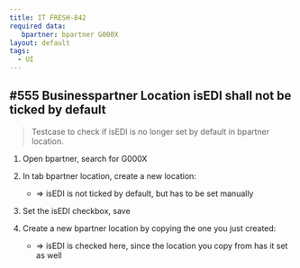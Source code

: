 ```yaml
---
title: IT FRESH-842
required data:
   bpartner: bpartner G000X   
layout: default
tags:
  - UI
---
```

## #555 Businesspartner Location isEDI shall not be ticked by default

> Testcase to check if isEDI is no longer set by default in bpartner location.

1. Open bpartner, search for G000X

1. In tab bpartner location, create a new location:
	* => isEDI is not ticked by default, but has to be set manually
	
1. Set the isEDI checkbox, save

1. Create a new bpartner location by copying the one you just created:
	* => isEDI is checked here, since the location you copy from has it set as well